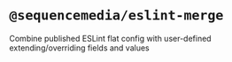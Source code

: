 # `@sequencemedia/eslint-merge`

Combine published ESLint flat config with user-defined extending/overriding fields and values
